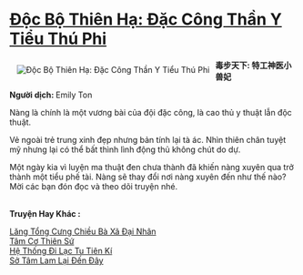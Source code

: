 <a href="https://utruyen.com/doc-bo-thien-ha-dac-cong-than-y-tieu-thu-phi/15588/" title="Độc Bộ Thiên Hạ: Đặc Công Thần Y Tiểu Thú Phi"><h1>Độc Bộ Thiên Hạ: Đặc Công Thần Y Tiểu Thú Phi</h1></a><div style="display:table"><img align="right" style="float: left; padding: 10px;" src="https://utruyen.com/images/story/200x260/doc-bo-thien-ha-dac-cong-than-y-tieu-thu-phi.jpg" alt="Độc Bộ Thiên Hạ: Đặc Công Thần Y Tiểu Thú Phi"><b>毒步天下: 特工神医小兽妃<p></p>Người dịch: </b>Emily Ton<p></p>Nàng là chính là một vương bài của đội đặc công, là cao thủ y thuật lẫn độc thuật.<p></p>Vẻ ngoài trẻ trung xinh đẹp nhưng bản tính lại tà ác. Nhìn thiên chân tuyệt mỹ nhưng lại có thể bất thình lình động thủ không chút do dự.<p></p>Một ngày kia vì luyện ma thuật đen chưa thành đã khiến nàng xuyên qua trở thành một tiểu phế tài. Nàng sẽ thay đổi nơi nàng xuyên đến như thế nào? Mời các bạn đón đọc và theo dõi truyện nhé.</div><p><br><b>Truyện Hay Khác :</b></p><a href="https://utruyen.com/lang-tong-cung-chieu-ba-xa-dai-nhan/25098/" alt="Lăng Tổng Cưng Chiều Bà Xã Đại Nhân">Lăng Tổng Cưng Chiều Bà Xã Đại Nhân</a><br/><a href="https://github.com/quanluxury/ngontinh_sac/tree/master/truyenhay/21271/" alt="Tâm Cơ Thiên Sứ">Tâm Cơ Thiên Sứ</a><br/><a href="https://github.com/quanluxury/truyenhot/tree/master/truyenhay/17549/" alt="Hệ Thống Đi Lạc Tu Tiên Kí">Hệ Thống Đi Lạc Tu Tiên Kí</a><br/><a href="https://github.com/quanluxury/ngontinhhot/tree/master/truyenhay/19151/" alt="Sở Tâm Lam Lại Đến Đây">Sở Tâm Lam Lại Đến Đây</a><br/>